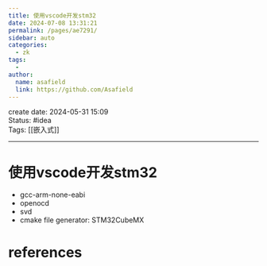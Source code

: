 ```yaml
---
title: 使用vscode开发stm32
date: 2024-07-08 13:31:21
permalink: /pages/ae7291/
sidebar: auto
categories:
  - zk
tags:
  - 
author: 
  name: asafield
  link: https://github.com/Asafield
---
```


create date: 2024-05-31 15:09  
Status: #idea  
Tags: [[嵌入式]]

---

# 使用vscode开发stm32
- gcc-arm-none-eabi
- openocd
- svd
- cmake file generator: STM32CubeMX

# references